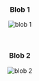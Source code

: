<div align="center">

### Blob 1

![blob 1](https://i.postimg.cc/6qm5ZQHG/blob.gif)

<br />

### Blob 2

![blob 2](https://i.postimg.cc/j2pYKngv/blob2.gif)

</div>
